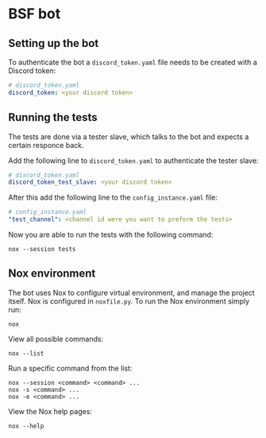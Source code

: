 # BSF bot

## Setting up the bot

To authenticate the bot a `discord_token.yaml` file needs to be created with a Discord token:
```yaml
# discord_token.yaml
discord_token: <your discord token>
```

## Running the tests

The tests are done via a tester slave, which talks to the bot and expects a certain responce back.

Add the following line to  `discord_token.yaml` to authenticate the tester slave:

```yaml
# discord_token.yaml
discord_token_test_slave: <your discord token>
```

After this add the following line to the `config_instance.yaml` file:

```yaml
# config_instance.yaml
"test_channel": <channel id were you want to preform the tests>
```

Now you are able to run the tests with the following command:

```
nox --session tests
```


## Nox environment

The bot uses Nox to configure virtual environment, and manage the project itself. Nox is configured in `noxfile.py`.
To run the Nox environment simply run:

    nox

View all possible commands:

    nox --list

Run a specific command from the list:

    nox --session <command> <command> ...
    nox -s <command> ...
    nox -e <command> ...

View the Nox help pages:

    nox --help

